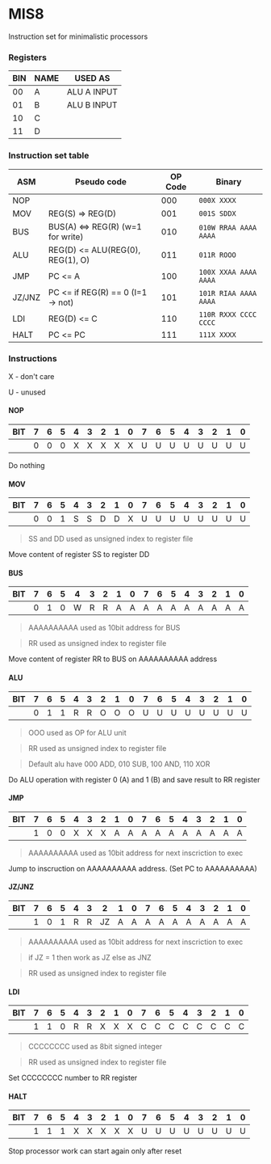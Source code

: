 # MIS8
Instruction set for minimalistic processors

### Registers

| BIN         | NAME     | USED AS     |
| ----------- | -------- |------------ |
| 00          | A        | ALU A INPUT |
| 01          | B        | ALU B INPUT |
| 10          | C        |             |
| 11          | D        |             |

### Instruction set table

| ASM         | Pseudo code                       | OP Code |   Binary               |
| ----------- | --------------------------------- |---------|------------------------|
| NOP         |                                   |   000   | `000X XXXX`            |
| MOV         | REG(S) => REG(D)                  |   001   | `001S SDDX`            |
| BUS         | BUS(A) <=> REG(R) (w=1 for write) |   010   | `010W RRAA AAAA AAAA`  |
| ALU         | REG(D) <= ALU(REG(0), REG(1), O)  |   011   | `011R ROOO`            |
| JMP         | PC <= A                           |   100   | `100X XXAA AAAA AAAA`  |
| JZ/JNZ      | PC <= if REG(R) == 0 (I=1 -> not) |   101   | `101R RIAA AAAA AAAA`  |
| LDI         | REG(D) <= C                       |   110   | `110R RXXX CCCC CCCC`  |
| HALT        | PC <= PC                          |   111   | `111X XXXX`            |

### Instructions

X - don't care

U - unused

#### NOP
| BIT |  7  |  6  |  5  |  4  |  3  |  2  |  1  |  0  |  7  |  6  |  5  |  4  |  3  |  2  |  1  |  0  |
| --- | --- | --- | --- | --- | --- | --- | --- | --- | --- | --- | --- | --- | --- | --- | --- | --- |
|     | 0   | 0   | 0   | X   | X   | X   | X   |  X  | U   | U   | U   | U   | U   | U   | U   | U   |

Do nothing

#### MOV
| BIT |  7  |  6  |  5  |  4  |  3  |  2  |  1  |  0  |  7  |  6  |  5  |  4  |  3  |  2  |  1  |  0  |
| --- | --- | --- | --- | --- | --- | --- | --- | --- | --- | --- | --- | --- | --- | --- | --- | --- |
|     | 0   | 0   | 1   | S   | S   | D   | D   |  X  | U   | U   | U   | U   | U   | U   | U   | U   |

> SS and DD used as unsigned index to register file

Move content of register SS to register DD

#### BUS
| BIT |  7  |  6  |  5  |  4  |  3  |  2  |  1  |  0  |  7  |  6  |  5  |  4  |  3  |  2  |  1  |  0  |
| --- | --- | --- | --- | --- | --- | --- | --- | --- | --- | --- | --- | --- | --- | --- | --- | --- |
|     | 0   | 1   | 0   | W   | R   | R   | A   |  A  | A   | A   | A   | A   | A   | A   | A   | A   |

> AAAAAAAAAA used as 10bit address for BUS

> RR used as unsigned index to register file

Move content of register RR to BUS on AAAAAAAAAA address

#### ALU
| BIT |  7  |  6  |  5  |  4  |  3  |  2  |  1  |  0  |  7  |  6  |  5  |  4  |  3  |  2  |  1  |  0  |
| --- | --- | --- | --- | --- | --- | --- | --- | --- | --- | --- | --- | --- | --- | --- | --- | --- |
|     | 0   | 1   | 1   | R   | R   | O   | O   |  O  | U   | U   | U   | U   | U   | U   | U   | U   |

> OOO used as OP for ALU unit

> RR used as unsigned index to register file

> Default alu have 000 ADD, 010 SUB, 100 AND, 110 XOR

Do ALU operation with register 0 (A) and 1 (B) and save result to RR register

#### JMP
| BIT |  7  |  6  |  5  |  4  |  3  |  2  |  1  |  0  |  7  |  6  |  5  |  4  |  3  |  2  |  1  |  0  |
| --- | --- | --- | --- | --- | --- | --- | --- | --- | --- | --- | --- | --- | --- | --- | --- | --- |
|     | 1   | 0   | 0   | X   | X   | X   | A   |  A  | A   | A   | A   | A   | A   | A   | A   | A   |

> AAAAAAAAAA used as 10bit address for next inscriction to exec

Jump to inscruction on AAAAAAAAAA address. (Set PC to AAAAAAAAAA)

#### JZ/JNZ
| BIT |  7  |  6  |  5  |  4  |  3  |  2  |  1  |  0  |  7  |  6  |  5  |  4  |  3  |  2  |  1  |  0  |
| --- | --- | --- | --- | --- | --- | --- | --- | --- | --- | --- | --- | --- | --- | --- | --- | --- |
|     | 1   | 0   | 1   | R   | R   | JZ  | A   |  A  | A   | A   | A   | A   | A   | A   | A   | A   |

> AAAAAAAAAA used as 10bit address for next inscriction to exec

> if JZ = 1 then work as JZ else as JNZ

> RR used as unsigned index to register file

#### LDI
| BIT |  7  |  6  |  5  |  4  |  3  |  2  |  1  |  0  |  7  |  6  |  5  |  4  |  3  |  2  |  1  |  0  |
| --- | --- | --- | --- | --- | --- | --- | --- | --- | --- | --- | --- | --- | --- | --- | --- | --- |
|     | 1   | 1   | 0   | R   | R   | X   | X   |  X  | C   | C   | C   | C   | C   | C   | C   | C   |

> CCCCCCCC used as 8bit signed integer

> RR used as unsigned index to register file

Set CCCCCCCC number to RR register

#### HALT
| BIT |  7  |  6  |  5  |  4  |  3  |  2  |  1  |  0  |  7  |  6  |  5  |  4  |  3  |  2  |  1  |  0  |
| --- | --- | --- | --- | --- | --- | --- | --- | --- | --- | --- | --- | --- | --- | --- | --- | --- |
|     | 1   | 1   | 1   | X   | X   | X   | X   |  X  | U   | U   | U   | U   | U   | U   | U   | U   |

Stop processor work can start again only after reset
